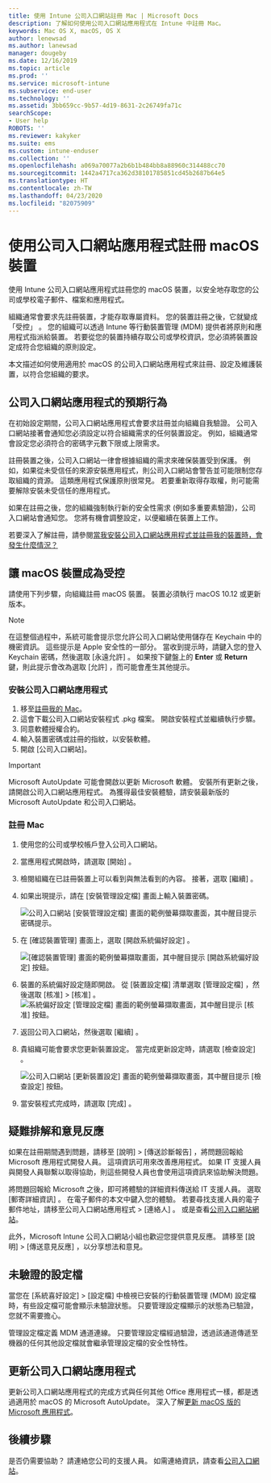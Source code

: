 ```yaml
---
title: 使用 Intune 公司入口網站註冊 Mac | Microsoft Docs
description: 了解如何使用公司入口網站應用程式在 Intune 中註冊 Mac。
keywords: Mac OS X, macOS, OS X
author: lenewsad
ms.author: lanewsad
manager: dougeby
ms.date: 12/16/2019
ms.topic: article
ms.prod: ''
ms.service: microsoft-intune
ms.subservice: end-user
ms.technology: ''
ms.assetid: 3bb659cc-9b57-4d19-8631-2c26749fa71c
searchScope:
- User help
ROBOTS: ''
ms.reviewer: kakyker
ms.suite: ems
ms.custom: intune-enduser
ms.collection: ''
ms.openlocfilehash: a069a70077a2b6b1b484bb8a88960c314488cc70
ms.sourcegitcommit: 1442a4717ca362d38101785851cd45b2687b64e5
ms.translationtype: HT
ms.contentlocale: zh-TW
ms.lasthandoff: 04/23/2020
ms.locfileid: "82075909"
---
```

# <a name="enroll-your-macos-device-using-the-company-portal-app"></a>使用公司入口網站應用程式註冊 macOS 裝置  

使用 Intune 公司入口網站應用程式註冊您的 macOS 裝置，以安全地存取您的公司或學校電子郵件、檔案和應用程式。

組織通常會要求先註冊裝置，才能存取專屬資料。 您的裝置註冊之後，它就變成「受控」  。 您的組織可以透過 Intune 等行動裝置管理 (MDM) 提供者將原則和應用程式指派給裝置。 若要從您的裝置持續存取公司或學校資訊，您必須將裝置設定成符合您組織的原則設定。  

本文描述如何使用適用於 macOS 的公司入口網站應用程式來註冊、設定及維護裝置，以符合您組織的要求。  


## <a name="what-to-expect-from-the-company-portal-app"></a>公司入口網站應用程式的預期行為

在初始設定期間，公司入口網站應用程式會要求註冊並向組織自我驗證。 公司入口網站接著會通知您必須設定以符合組織需求的任何裝置設定。 例如，組織通常會設定您必須符合的密碼字元數下限或上限需求。    

註冊裝置之後，公司入口網站一律會根據組織的需求來確保裝置受到保護。 例如，如果從未受信任的來源安裝應用程式，則公司入口網站會警告並可能限制您存取組織的資源。 這類應用程式保護原則很常見。 若要重新取得存取權，則可能需要解除安裝未受信任的應用程式。 

如果在註冊之後，您的組織強制執行新的安全性需求 (例如多重要素驗證)，公司入口網站會通知您。 您將有機會調整設定，以便繼續在裝置上工作。  

若要深入了解註冊，請參閱[當我安裝公司入口網站應用程式並註冊我的裝置時，會發生什麼情況？](what-happens-if-you-install-the-Company-Portal-app-and-enroll-your-device-in-intune-macos.md)  

## <a name="get-your-macos-device-managed"></a>讓 macOS 裝置成為受控  
請使用下列步驟，向組織註冊 macOS 裝置。 裝置必須執行 macOS 10.12 或更新版本。   

> [!NOTE]
> 在這整個過程中，系統可能會提示您允許公司入口網站使用儲存在 Keychain 中的機密資訊。 這些提示是 Apple 安全性的一部分。 當收到提示時，請鍵入您的登入 Keychain 密碼，然後選取 [永遠允許]  。 如果按下鍵盤上的 **Enter** 或 **Return** 鍵，則此提示會改為選取 [允許]  ，而可能會產生其他提示。  

### <a name="install-company-portal-app"></a>安裝公司入口網站應用程式  
1. 移至[註冊我的 Mac](https://go.microsoft.com/fwlink/?linkid=853070)。  
2. 這會下載公司入口網站安裝程式 .pkg 檔案。 開啟安裝程式並繼續執行步驟。 
3. 同意軟體授權合約。 
4. 輸入裝置密碼或註冊的指紋，以安裝軟體。  
5. 開啟 [公司入口網站]。 

> [!IMPORTANT]
> Microsoft AutoUpdate 可能會開啟以更新 Microsoft 軟體。 安裝所有更新之後，請開啟公司入口網站應用程式。 為獲得最佳安裝體驗，請安裝最新版的 Microsoft AutoUpdate 和公司入口網站。  


### <a name="enroll-your-mac"></a>註冊 Mac  


1. 使用您的公司或學校帳戶登入公司入口網站。  
2. 當應用程式開啟時，請選取 [開始]  。  
3. 檢閱組織在已註冊裝置上可以看到與無法看到的內容。 接著，選取 [繼續]  。
4.  如果出現提示，請在 [安裝管理設定檔]  畫面上輸入裝置密碼。

    ![公司入口網站 [安裝管理設定檔] 畫面的範例螢幕擷取畫面，其中醒目提示密碼提示。](./media/install-management-profile-macos-1912.PNG)   
5. 在 [確認裝置管理]  畫面上，選取 [開啟系統偏好設定]  。  

    ![[確認裝置管理] 畫面的範例螢幕擷取畫面，其中醒目提示 [開啟系統偏好設定] 按鈕。](./media/confirm-device-management-macos-1912.PNG)  
6. 裝置的系統偏好設定隨即開啟。 從 [裝置設定檔] 清單選取 [管理設定檔]  ，然後選取 [核准]   > [核准]  。  
    ![系統偏好設定 [管理設定檔] 畫面的範例螢幕擷取畫面，其中醒目提示 [核准] 按鈕。](./media/management-profile-approve-macos-1912.PNG)   
1. 返回公司入口網站，然後選取 [繼續]  。    
2. 貴組織可能會要求您更新裝置設定。 當完成更新設定時，請選取 [檢查設定]  。  

    ![公司入口網站 [更新裝置設定] 畫面的範例螢幕擷取畫面，其中醒目提示 [檢查設定] 按鈕。](./media/update-settings-mac-1911.PNG)  
9. 當安裝程式完成時，請選取 [完成]  。  


 ## <a name="troubleshooting-and-feedback"></a>疑難排解和意見反應   

如果在註冊期間遇到問題，請移至 [說明]   > [傳送診斷報告]  ，將問題回報給 Microsoft 應用程式開發人員。 這項資訊可用來改善應用程式。 如果 IT 支援人員與開發人員聯繫以取得協助，則這些開發人員也會使用這項資訊來協助解決問題。  

將問題回報給 Microsoft 之後，即可將體驗的詳細資料傳送給 IT 支援人員。 選取 [郵寄詳細資訊]  。 在電子郵件的本文中鍵入您的體驗。 若要尋找支援人員的電子郵件地址，請移至公司入口網站應用程式 > [連絡人]  。 或是查看[公司入口網站網站](https://go.microsoft.com/fwlink/?linkid=2010980)。  
 

此外，Microsoft Intune 公司入口網站小組也歡迎您提供意見反應。 請移至 [說明]   > [傳送意見反應]  ，以分享想法和意見。  

## <a name="unverified-profiles"></a>未驗證的設定檔  
當您在 [系統喜好設定]   > [設定檔]  中檢視已安裝的行動裝置管理 (MDM) 設定檔時，有些設定檔可能會顯示未驗證狀態。 只要管理設定檔顯示的狀態為已驗證，您就不需要擔心。  

管理設定檔定義 MDM 通道連線。 只要管理設定檔經過驗證，透過該通道傳遞至機器的任何其他設定檔就會繼承管理設定檔的安全性特性。  

## <a name="updating-the-company-portal-app"></a>更新公司入口網站應用程式

更新公司入口網站應用程式的完成方式與任何其他 Office 應用程式一樣，都是透過適用於 macOS 的 Microsoft AutoUpdate。 深入了解[更新 macOS 版的 Microsoft 應用程式](https://support.office.com/article/Check-for-Office-for-Mac-updates-automatically-bfd1e497-c24d-4754-92ab-910a4074d7c1)。  

## <a name="next-steps"></a>後續步驟  
是否仍需要協助？ 請連絡您公司的支援人員。 如需連絡資訊，請查看[公司入口網站](https://go.microsoft.com/fwlink/?linkid=2010980)。  


